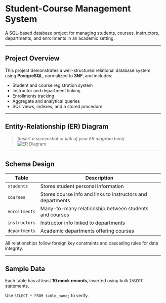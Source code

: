 # Student-Course Management System

A SQL-based database project for managing students, courses, instructors, departments, and enrollments in an academic setting.

---

## Project Overview

This project demonstrates a well-structured relational database system using **PostgreSQL**, normalized to **3NF**, and includes:
- Student and course registration system
- Instructor and department linking
- Enrollments tracking
- Aggregate and analytical queries
- SQL views, indexes, and a stored procedure

---

## Entity-Relationship (ER) Diagram

> *(Insert a screenshot or link of your ER diagram here)*  
![ER Diagram](./screenshots/er-diagram.png)

---

## Schema Design

| Table         | Description                                |
|---------------|--------------------------------------------|
| `students`    | Stores student personal information        |
| `courses`     | Stores course info and links to instructors and departments |
| `enrollments` | Many-to-many relationship between students and courses |
| `instructors` | Instructor info linked to departments      |
| `departments` | Academic departments offering courses      |

All relationships follow foreign key constraints and cascading rules for data integrity.

---

## Sample Data

Each table has at least **10 mock records**, inserted using bulk `INSERT` statements.

Use `SELECT * FROM table_name;` to verify.

